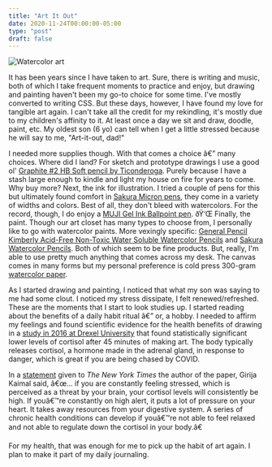 ```yaml
---
title: "Art It Out"
date: 2020-11-24T00:00:00-05:00
type: "post"
draft: false
---
```


<style>
img {
    max-width: 80%;
    margin: 0 auto;
}
</style>

![Watercolor art](/data/images/art-it-out.png)

It has been years since I have taken to art. Sure, there is writing and music, both of which I take frequent moments to practice and enjoy, but drawing and painting haven't been my go-to choice for some time. I've mostly converted to writing CSS. But these days, however, I have found my love for tangible art again. I can't take all the credit for my rekindling, it's mostly due to my children's affinity to it. At least once a day we sit and draw, doodle, paint, etc. My oldest son (6 yo) can tell when I get a little stressed because he will say to me, "Art-it-out, dad!"


I needed more supplies though. With that comes a choice â€” many choices. Where did I land? For sketch and prototype drawings I use a good ol' [Graphite #2 HB Soft pencil by Ticonderoga](https://www.amazon.com/Ticonderoga-Tri-Conderoga-Pencils-Black-22500/dp/B001TQFX3I?ref_=ast_sto_dp&th=1&psc=1). Purely because I have a stash large enough to kindle and light my house on fire for years to come. Why buy more? Next, the ink for illustration. I tried a couple of pens for this but ultimately found comfort in [Sakura Micron pens](https://www.sakuraofamerica.com/), they come in a variety of widths and colors. Best of all, they don't bleed with watercolors. For the record, though, I do enjoy a [MUJI Gel Ink Ballpoint pen](https://www.muji.us/store/stationery/pen-pencils/capped-gel-ink.html). ðŸ‘Œ Finally, the paint. Though our art closet has many types to choose from, I personally like to go with watercolor paints. More vexingly specific: [General Pencil Kimberly Acid-Free Non-Toxic Water Soluble Watercolor Pencils](https://www.amazon.com/Kimberly-Acid-Free-Non-Toxic-Watercolor-Assorted/dp/B00KPZCU30) and [Sakura Watercolor Pencils](https://www.amazon.com/colors-SKEPY24-Sakura-Color-watercolor/dp/B001DUCZM2). Both of which seem to be fine products. But, really, I'm able to use pretty much anything that comes across my desk. The canvas comes in many forms but my personal preference is cold press 300-gram [watercolor paper](https://www.amazon.com/Canson-Watercolor-Textured-Charcoal-7022446/dp/B0049UXGD0/ref=sr_1_5?dchild=1&keywords=watercolor+paper&qid=1606243900&sr=8-5).

As I started drawing and painting, I noticed that what my son was saying to me had some clout. I noticed my stress dissipate, I felt renewed/refreshed. These are the moments that I start to look studies up. I started reading about the benefits of a daily habit ritual â€” or, a hobby. I needed to affirm my feelings and found scientific evidence for the health benefits of drawing in a [study in 2016 at Drexel University](https://doi.org/10.1080/07421656.2016.1166832) that found statistically significant lower levels of cortisol after 45 minutes of making art. The body typically releases cortisol, a hormone made in the adrenal gland, in response to danger, which is great if you are being chased by COVID.

In a [statement](https://nyti.ms/35mlCxO) given to *The New York Times* the author of the paper, Girija Kaimal said, â€œ... if you are constantly feeling stressed, which is perceived as a threat by your brain, your cortisol levels will consistently be high. If youâ€™re constantly on high alert, it puts a lot of pressure on your heart. It takes away resources from your digestive system. A series of chronic health conditions can develop if youâ€™re not able to feel relaxed and not able to regulate down the cortisol in your body.â€

For my health, that was enough for me to pick up the habit of art again. I plan to make it part of my daily journaling.
